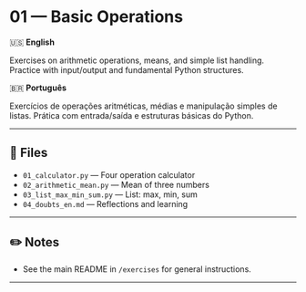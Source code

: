 # 01 — Basic Operations

🇺🇸 **English**

Exercises on arithmetic operations, means, and simple list handling. Practice with input/output and fundamental Python structures.

🇧🇷 **Português**

Exercícios de operações aritméticas, médias e manipulação simples de listas. Prática com entrada/saída e estruturas básicas do Python.

---

## 📄 Files

- `01_calculator.py` — Four operation calculator
- `02_arithmetic_mean.py` — Mean of three numbers
- `03_list_max_min_sum.py` — List: max, min, sum
- `04_doubts_en.md` — Reflections and learning

---

## ✏️ Notes

- See the main README in `/exercises` for general instructions.

---
